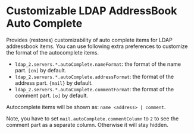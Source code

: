 # Customizable LDAP AddressBook Auto Complete

Provides (restores) customizability of auto complete items for LDAP addressbook items.
You can use following extra preferences to customize the format of the autocomplete items.

 * `ldap_2.servers.*.autoComplete.nameFormat`: the format of the name part. `[cn]` by default.
 * `ldap_2.servers.*.autoComplete.addressFormat`: the format of the address part. `{mail}` by default.
 * `ldap_2.servers.*.autoComplete.commentFormat`: the format of the comment part. `[o]` by default.

Autocomplete items will be shown as: `name <address> | comment`.

Note, you have to set `mail.autoComplete.commentColumn` to `2` to see the comment part as a separate column.
Otherwise it will stay hidden.
